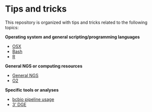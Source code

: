 # Tips and tricks

This repository is organized with tips and tricks related to the following topics:

**Operating system and general scripting/programming languages**
- [OSX](https://github.com/hbc/knowledgebase/blob/master/OSX.md)
- [Bash](https://github.com/hbc/knowledgebase/blob/master/Bash.md)
- [R](https://github.com/hbc/knowledgebase/blob/master/R-tips-and-tricks.md)

**General NGS or computing resources**
- [General NGS](https://github.com/hbc/knowledgebase/blob/master/GeneralNGS.md)
- [O2](https://code.harvard.edu/HSPH/hbc_bcbio_o2)

**Specific tools or analyses**
- [bcbio pipeline usage]()
- [3' DGE](https://github.com/hbc/knowledgebase/blob/master/3'-DGE.md)
